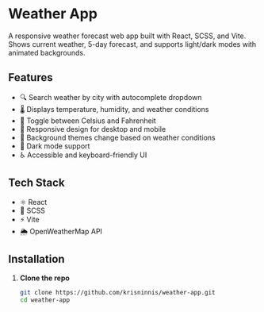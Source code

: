 # Weather App

A responsive weather forecast web app built with React, SCSS, and Vite.  
Shows current weather, 5-day forecast, and supports light/dark modes with animated backgrounds.

## Features

- 🔍 Search weather by city with autocomplete dropdown  
- 🌡️ Displays temperature, humidity, and weather conditions  
- 🔁 Toggle between Celsius and Fahrenheit  
- 📱 Responsive design for desktop and mobile  
- 🎨 Background themes change based on weather conditions  
- 🌙 Dark mode support  
- ♿ Accessible and keyboard-friendly UI  

## Tech Stack

- ⚛️ React  
- 🎨 SCSS  
- ⚡ Vite  
- 🌦️ OpenWeatherMap API  

## Installation

1. **Clone the repo**
   ```bash
   git clone https://github.com/krisninnis/weather-app.git
   cd weather-app
